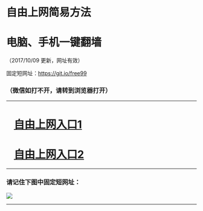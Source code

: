 ﻿# 自由上网简易方法

# 电脑、手机一键翻墙

（2017/10/09 更新，网址有效）

固定短网址：https://git.io/free99

### （微信如打不开，请转到浏览器打开）


***





# &nbsp;&nbsp; <a href="http://ft1194730842.fwq-tz-1001.info/fwqtz01.html?t=10090014808 " target="_blank">自由上网入口1</a>
# &nbsp;&nbsp; <a href="http://ft1400827606.fwq-tz-1002.info/fwqtz02.html?t=100900115973 " target="_blank">自由上网入口2</a>
***

### 请记住下图中固定短网址：

<img src="https://s3-us-west-2.amazonaws.com/fwq-1001/yjfq-20170905okok.png" /> 


***

